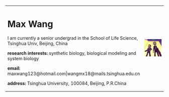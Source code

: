 
<table boarder='0'>
  <tr>
    <td qidth='85%'>
      <h1>Max Wang</h1>
      <p>I am currently a senior undergrad in the School of Life Science, Tsinghua Univ, Beijing, China</p>
      <p><b>research interests:</b> synthetic biology, biological modeling and system biology</p>
      <p></p>
      <p><b>email:</b> maxwang123@hotmail.com|wangmx18@mails.tsinghua.edu.cn</p>
      <p><b>address:</b> Tsinghua University, 100084, Beijing, P.R.China </p>
    </td>
    <td width = '50%'>
      <img src = 'RnM.jpg' width='100%'>
    </td>
  </tr>
</table>
